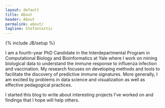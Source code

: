 ```yaml
---
layout: default
title: About
header: About
permalink: about/
tagline: Stefantastic
---
```

{% include JB/setup %}

I am a fourth-year PhD Candidate in the Interdepartmental Program in Computational Biology and Bioinformatics at Yale where I work on mining biological data to understand the immune response to influenza infection and vaccination. My research focuses on developing methods and tools to facilitate the discovery of predictive immune signatures. More generally, I am excited by problems in data science and visualization as well as effective pedagogical practices.

I started this blog to write about interesting projects I've worked on and findings that I hope will help others.
